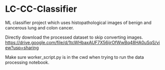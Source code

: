 # LC-CC-Classifier
ML classifier project which uses histopathological images of benign and cancerous lung and colon cancer.

Directly download the processed dataset to skip converting images.
https://drive.google.com/file/d/1tcWHbaxAUF7X56ijrOfWwBq48HA0uSqS/view?usp=sharing

Make sure worker_script.py is in the cwd when trying to run the data processing notebook.
